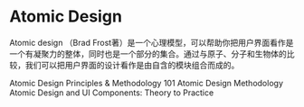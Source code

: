 # Atomic Design

Atomic design （Brad Frost著）是一个心理模型，可以帮助你把用户界面看作是一个有凝聚力的整体，同时也是一个部分的集合。通过与原子、分子和生物体的比较，我们可以把用户界面的设计看作是由自含的模块组合而成的。

<BadgeLink colorScheme='yellow' badgeText='Read' href='https://xd.adobe.com/ideas/process/ui-design/atomic-design-principles-methodology-101/'>Atomic Design Principles & Methodology 101</BadgeLink>
<BadgeLink colorScheme='yellow' badgeText='Read' href='https://atomicdesign.bradfrost.com/chapter-2/'>Atomic Design Methodology</BadgeLink>
<BadgeLink colorScheme='yellow' badgeText='Read' href='https://blog.bitsrc.io/atomic-design-and-ui-components-theory-to-practice-f200db337c24'>Atomic Design and UI Components: Theory to Practice</BadgeLink>

